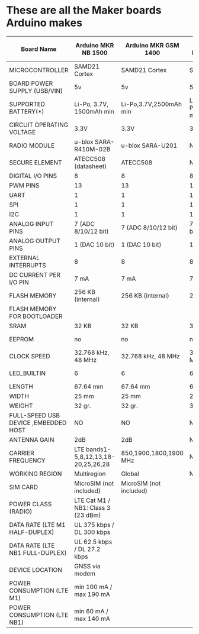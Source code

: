 # These are all the Maker boards Arduino makes



|Board Name                          |Arduino MKR NB 1500                |Arduino MKR GSM 1400   |Arduino MKR1000 WIFI |Arduino MKR ZERO     |Arduino MKR Vidor 4000|Arduino MKR WAN 1310    |Arduino MKR WAN 1300(LoRa)|Arduino MKR Vidor 4000|Arduino MKR WiFi 1010 |
|------------------------------------|-----------------------------------|-----------------------|---------------------|---------------------|----------------------|------------------------|--------------------------|----------------------|----------------------|
|MICROCONTROLLER                     |SAMD21 Cortex                      |SAMD21 Cortex          |SAMD21 Cortex        |SAMD21 Cortex        |SAMD21 Cortex         |SAMD21 Cortex           |SAMD21 Cortex             |SAMD21 Cortex         |SAMD21 Cortex         |
|BOARD POWER SUPPLY (USB/VIN)        |5v                                 |5v                     |5V                   |5V                   |5v                    |5v                      |5v                        |5v                    |5v                    |
|SUPPORTED BATTERY(\*)               |Li-Po, 3.7V, 1500mAh min           |Li-Po,3.7V,2500mAh min |Li-Po,3.7V,700mAh min|Li-Po,3.7V,700mAh min|Li-Po,3.7V,1024mAh min|Li-Ion,Li-Po,1024mAh min|2x AA or AAA              |Li-Po,3.7V,1024mAh Min|Li-Po,3.7V,1024mAh Min|
|CIRCUIT OPERATING VOLTAGE           |3.3V                               |3.3V                   |3.3V                 |3.3V                 |3.3V                  |3.3V                    |3.3V                      |3.3V                  |3.3V                  |
|RADIO MODULE                        |u-blox SARA-R410M-02B              |u-blox SARA-U201       |N/A                  |N/A                  |u-blox NINA-W102      |CMWX1ZZABZ              |CMWX1ZZABZ                |u-blox NINA-W102      |u-blox NINA-W102      |
|SECURE ELEMENT                      |ATECC508 (datasheet)               |ATECC508               |N/A                  |N/A                  |ATECC508              |ATECC508                |N/A                       |ATECC508              |ATECC508              |
|DIGITAL I/O PINS                    |8                                  |8                      |8                    |22                   |8                     |8                       |8                         |8                     |8                     |
|PWM PINS                            |13                                 |13                     |12                   |12                   |13                    |13                      |8                         |13                    |13                    |
|UART                                |1                                  |1                      |1                    |1                    |1                     |1                       |1                         |1                     |1                     |
|SPI                                 |1                                  |1                      |1                    |1                    |1                     |1                       |1                         |1                     |1                     |
|I2C                                 |1                                  |1                      |1                    |1                    |1                     |1                       |1                         |1                     |1                     |
|ANALOG INPUT PINS                   |7 (ADC 8/10/12 bit)                |7 (ADC 8/10/12 bit)    |7 (ADC 8/10/12 bit)  |7 (ADC 8/10/12 bit)  |7 (ADC 8/10/12 bit)   |7 (ADC 8/10/12 bit)     |7 (ADC 8/10/12 bit)              |7 (ADC 8/10/12 bit)   |7 (ADC 8/10/12 bit)   |
|ANALOG OUTPUT PINS                  |1 (DAC 10 bit)                     |1 (DAC 10 bit)         |1 (DAC 10 bit)       |1 (DAC 10 bit)       |1 (DAC 10 bit)        |1 (DAC 10 bit)          |1 (DAC 10 bit)                   |1 (DAC 10 bit)        |1 (DAC 10 bit)        |
|EXTERNAL INTERRUPTS                 |8                                  |8                      |8                    |10                   |10                    |8                       |8                         |10                    |10                    |
|DC CURRENT PER I/O PIN              |7 mA                               |7 mA                   |7 mA                 |7 mA                 |7 mA                  |7 mA                    |7ma                         |7 mA                  |7 mA                  |
|FLASH MEMORY                        |256 KB (internal)                  |256 KB (internal)      |256 KB               |256 KB               |256 KB (internal)     |256 KB (internal)       |256 KB                           |256 KB (internal)     |256 KB (internal)     |
|FLASH MEMORY FOR BOOTLOADER         |                                   |                       |                     |8 KB                 |                      |                        |                          |32 KB                 |                      |
|SRAM                                |32 KB                              |32 KB                  |32 KB                |32 KB                |32 KB                 |32 KB                   |256 KB                     |no                    |32 KB                 |
|EEPROM                              |no                                 |no                     |no                   |no                   |no                    |no                      |no                      |32.768 kHz , 48 MHz   |no                    |
|CLOCK SPEED                         |32.768 kHz, 48 MHz                 |32.768 kHz, 48 MHz     |32.768 kHz , 48 MHz  |32.768 kHz, 48 MHz   |32.768 kHz , 48 MHz   |32.768 kHz (RTC), 48 MHz|32.768 kHz (RTC), 48 MHz       |6                       |32.768 kHz , 48 MHz   |
|LED\_BUILTIN                        |6                                  |6                      |6                    |32                   |6                     |6                       |32.768 kHz (RTC), 48 MHz  |6                     |6                     |
|LENGTH                              |67.64 mm                           |67.64 mm               |61.5 mm              |                     |                      |67.64 mm                |67.64 mm                  |83 mm                 |61.5 mm               |
|WIDTH                               |25 mm                              |25 mm                  |25 mm                |                     |                      |25 mm                   |25 mm                     |25 mm                 |25 mm                 |
|WEIGHT                              |32 gr.                             |32 gr.                 |32 gr.               |                     |                      |32 gr.                  |32 gr.                    |43.5 gr.              |32 gr.                |
|FULL-SPEED USB DEVICE ,EMBEDDED HOST|NO                                 |NO                     |NO                   |NO                   |YES                   |YES                     |NO                        |YES                   |YES                   |
|ANTENNA GAIN                        |2dB                                |2dB                    |N/A                  |N/A                  |N/A                   |2dB                     |2dB                       |                      |                      |
|CARRIER FREQUENCY                   |LTE bands1-5,8,12,13,18-20,25,26,28|850,1900,1800,1900 MHz |N/A                  |N/A                  |N/A                   |433/868/915 MHz         |433/868/915 MHz           |                      |                      |
|WORKING REGION                      |Multiregion                        |Global                 |N/A                  |N/A                  |N/A                   |EU/US                   |EU/US                     |                      |                      |
|SIM CARD                            |MicroSIM (not included)            |MicroSIM (not included)|                     |                     |                      |                        |                          |                      |                      |
|POWER CLASS (RADIO)                 |LTE Cat M1 / NB1: Class 3 (23 dBm) |                       |                     |                     |                      |                        |                          |                      |                      |
|DATA RATE (LTE M1 HALF-DUPLEX)      |UL 375 kbps / DL 300 kbps          |                       |                     |                     |                      |                        |                          |                      |                      |
|DATA RATE (LTE NB1 FULL-DUPLEX)     |UL 62.5 kbps / DL 27.2 kbps        |                       |                     |                     |                      |                        |                          |                      |                      |
|DEVICE LOCATION                     |GNSS via modem                     |                       |                     |                     |                      |                        |                          |                      |                      |
|POWER CONSUMPTION (LTE M1)          |min 100 mA / max 190 mA            |                       |                     |                     |                      |                        |                          |                      |                      |
|POWER CONSUMPTION (LTE NB1)         |min 60 mA / max 140 mA             |                       |                     |                     |                      |                        |                          |                      |
